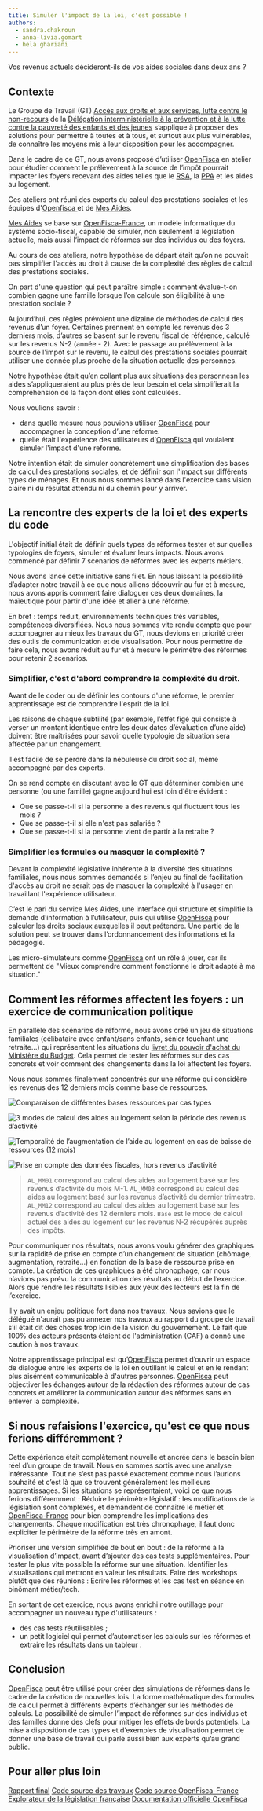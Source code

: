 ```yaml
---
title: Simuler l'impact de la loi, c'est possible !
authors:
  - sandra.chakroun
  - anna-livia.gomart
  - hela.ghariani
---
```


Vos revenus actuels décideront-ils de vos aides sociales dans deux ans ?

## Contexte

Le Groupe de Travail (GT) [Accès aux droits et aux services, lutte contre le non-recours](https://fncp-france.fr/wp-content/uploads/2018/03/rapp-4.pdf) de la [Délégation interministérielle à la prévention et à la lutte contre la pauvreté des enfants et des jeunes](https://twitter.com/delegpauvrete) s’applique à proposer des solutions pour permettre à toutes et à tous, et surtout aux plus vulnérables, de connaître les moyens mis à leur disposition pour les accompagner.

Dans le cadre de ce GT, nous avons proposé d’utiliser [OpenFisca](https://fr.openfisca.org) en atelier pour étudier comment le prélèvement à la source de l’impôt pourrait impacter les foyers recevant des aides telles que le [RSA](https://fr.openfisca.org/legislation/rsa), la [PPA](https://fr.openfisca.org/legislation/ppa) et les aides au logement.

<!--more-->

Ces ateliers ont réuni des experts du calcul des prestations sociales et les équipes d'[Openfisca ](https://fr.openfisca.org) et de [Mes Aides](https://mes-aides.gouv.fr).

[Mes Aides](https://mes-aides.gouv.fr) se base sur [OpenFisca-France](https://fr.openfisca.org), un modèle informatique du système socio-fiscal, capable de simuler, non seulement la législation actuelle, mais aussi l‘impact de réformes sur des individus ou des foyers.

Au cours de ces ateliers, notre hypothèse de départ était qu’on ne pouvait pas simplifier l'accès au droit à cause de la complexité des règles de calcul des prestations sociales.

On part d'une question qui peut paraître simple : comment évalue-t-on combien gagne une famille lorsque l’on calcule son éligibilité à une prestation sociale ?

Aujourd’hui, ces règles prévoient une dizaine de méthodes de calcul des revenus d’un foyer. Certaines prennent en compte les revenus des 3 derniers mois, d’autres se basent sur le revenu fiscal de référence, calculé sur les revenus N-2 (année - 2). Avec le passage au prélèvement à la source de l'impôt sur le revenu, le calcul des prestations sociales pourrait utiliser une donnée plus proche de la situation actuelle des personnes.

Notre hypothèse était qu’en collant plus aux situations des personnesn les aides s’appliqueraient au plus près de leur besoin et cela simplifierait la compréhension de la façon dont elles sont calculées.

Nous voulions savoir :
* dans quelle mesure nous pouvions utiliser [OpenFisca](https://fr.openfisca.org) pour accompagner la conception d’une réforme.
* quelle était l'expérience des utilisateurs d'[OpenFisca](https://fr.openfisca.org) qui voulaient simuler l'impact d'une reforme.

Notre intention était de simuler concrètement une simplification des bases de calcul des prestations sociales, et de définir son l'impact sur différents types de ménages. Et nous nous sommes lancé dans l'exercice sans vision claire ni du résultat attendu ni du chemin pour y arriver.

## La rencontre des experts de la loi et des experts du code

L'objectif initial était de définir quels types de réformes tester et sur quelles typologies de foyers, simuler et évaluer leurs impacts. Nous avons commencé par définir 7 scenarios de réformes avec les experts métiers.

Nous avons lancé cette initiative sans filet. En nous laissant la possibilité d’adapter notre travail à ce que nous allions découvrir au fur et à mesure, nous avons appris comment faire dialoguer ces deux domaines, la maïeutique pour partir d'une idée et aller à une réforme.

En bref : temps réduit, environnements techniques très variables, compétences diversifiées. Nous nous sommes vite rendu compte que pour accompagner au mieux les travaux du GT, nous devions en priorité créer des outils de communication et de visualisation. Pour nous permettre de faire cela, nous avons réduit au fur et à mesure le périmètre des réformes pour retenir 2 scenarios.

### Simplifier, c'est d'abord comprendre la complexité du droit.

Avant de le coder ou de définir les contours d'une réforme, le premier apprentissage est de comprendre l'esprit de la loi.

Les raisons de chaque subtilité (par exemple, l’effet figé qui consiste à verser un montant identique entre les deux dates d’évaluation d’une aide) doivent être maîtrisées pour savoir quelle typologie de situation sera affectée par un changement.

Il est facile de se perdre dans la nébuleuse du droit social, même accompagné par des experts.

On se rend compte en discutant avec le GT que déterminer combien une personne (ou une famille) gagne aujourd’hui est loin d'être évident :
* Que se passe-t-il si la personne a des revenus qui fluctuent tous les mois ?
* Que se passe-t-il si elle n'est pas salariée ?
* Que se passe-t-il si la personne vient de partir à la retraite ?

### Simplifier les formules ou masquer la complexité ?

Devant la complexité législative inhérente à la diversité des situations familiales, nous nous sommes demandés si l’enjeu au final de facilitation d'accès au droit ne serait pas de masquer la complexité à l'usager en travaillant l'expérience utilisateur.

C’est le pari du service Mes Aides, une interface qui structure et simplifie la demande d’information à l’utilisateur, puis qui utilise [OpenFisca](https://fr.openfisca.org) pour calculer les droits sociaux auxquelles il peut prétendre.
Une partie de la solution peut se trouver dans l’ordonnancement des informations et la pédagogie.

Les micro-simulateurs comme [OpenFisca](https://fr.openfisca.org) ont un rôle à jouer, car ils permettent de "Mieux comprendre comment fonctionne le droit adapté à ma situation."

## Comment les réformes affectent les foyers : un exercice de communication politique

En parallèle des scénarios de réforme, nous avons créé un jeu de situations familiales (célibataire avec enfant/sans enfants, sénior touchant une retraite…) qui représentent les situations du [livret du pouvoir d'achat du Ministère du Budget](https://www.economie.gouv.fr/files/files/PLF2018/bro-pouvoir-achat-bat-web-10h.pdf). Cela permet de tester les réformes sur des cas concrets et voir comment des changements dans la loi affectent les foyers.

Nous nous sommes finalement concentrés sur une réforme qui considère les revenus des 12 derniers mois comme base de ressources.

![Comparaison de différentes bases ressources par cas types](/img/posts/2018-09-21_openfisca_comparaison_bases_ressources.png)

![3 modes de calcul des aides au logement selon la période des revenus d’activité ](/img/posts/2018-09-21_openfisca_3_modes.png)

![Temporalité de l’augmentation de l’aide au logement en cas de baisse de ressources (12 mois)](/img/posts/2018-09-21_openfisca_temporalite_al.png)

![Prise en compte des données fiscales, hors revenus d’activité](/img/posts/2018-09-21_openfisca_donnees_fiscales.png)

> `AL_MM01` correspond au calcul des aides au logement basé sur les revenus d’activité du mois M-1.
`AL_MM03` correspond au calcul des aides au logement basé sur les revenus d’activité du dernier trimestre.
`AL_MM12` correspond au calcul des aides au logement basé sur les revenus d’activité des 12 derniers mois.
`Base` est le mode de calcul actuel des aides au logement sur les revenus N-2 récupérés auprès des impôts.


Pour communiquer nos résultats, nous avons voulu générer des graphiques sur la rapidité de prise en compte d’un changement de situation (chômage, augmentation, retraite…) en fonction de la base de ressource prise en compte. La création de ces graphiques a été chronophage, car nous n’avions pas prévu la communication des résultats au début de l’exercice. Alors que rendre les résultats lisibles aux yeux des lecteurs est la fin de l’exercice.

Il y avait un enjeu politique fort dans nos travaux. Nous savions que le délégué n'aurait pas pu annexer nos travaux au rapport du groupe de travail s’il était dit des choses trop loin de la vision du gouvernement. Le fait que 100% des acteurs présents étaient de l'administration (CAF) a donné une caution à nos travaux.

Notre apprentissage principal est qu’[OpenFisca](https://fr.openfisca.org) permet d’ouvrir un espace de dialogue entre les experts de la loi en outillant le calcul et en le rendant plus aisément communicable à d'autres personnes. [OpenFisca](https://fr.openfisca.org) peut objectiver les échanges autour de la rédaction des réformes autour de cas concrets et améliorer la communication autour des réformes sans en enlever la complexité.

## Si nous refaisions l'exercice, qu'est ce que nous ferions différemment ?

Cette expérience était complètement nouvelle et ancrée dans le besoin bien réel d’un groupe de travail. Nous en sommes sortis avec une analyse intéressante.
Tout ne s’est pas passé exactement comme nous l’aurions souhaité et c’est là que se trouvent généralement les meilleurs apprentissages.
Si les situations se représentaient, voici ce que nous ferions différemment :
Réduire le périmètre législatif : les modifications de la législation sont complexes, et demandent de connaître le métier et [OpenFisca-France](https://fr.openfisca.org/legislation) pour bien comprendre les implications des changements. Chaque modification est très chronophage, il faut donc expliciter le périmètre de la réforme très en amont.

Prioriser une version simplifiée de bout en bout : de la réforme à la visualisation d’impact, avant d’ajouter des cas tests supplémentaires.
Pour tester le plus vite possible la réforme sur une situation.
Identifier les visualisations qui mettront en valeur les résultats.
Faire des workshops plutôt que des réunions : Écrire les réformes et les cas test en séance en binômant métier/tech.

En sortant de cet exercice, nous avons enrichi notre outillage pour accompagner un nouveau type d'utilisateurs :
* des cas tests réutilisables ;
* un petit logiciel qui permet d’automatiser les calculs sur les réformes et extraire les résultats dans un tableur .

## Conclusion

[OpenFisca](https://fr.openfisca.org) peut être utilisé pour créer des simulations de réformes dans le cadre de la création de nouvelles lois.
La forme mathématique des formules de calcul permet à différents experts d’échanger sur les méthodes de calculs.
La possibilité de simuler l’impact de réformes sur des individus et des familles donne des clefs pour mitiger les effets de bords potentiels.
La mise à disposition de cas types et d’exemples de visualisation permet de donner une base de travail qui parle aussi bien aux experts qu’au grand public.

## Pour aller plus loin

[Rapport final](https://www.caissedesdepotsdesterritoires.fr/cs/BlobServer?blobkey=id&blobnocache=true&blobwhere=1250171076233&blobheader=application%2Fpdf&blobcol=urldata&blobtable=MungoBlobs)
[Code source des travaux](https://github.com/openfisca/tutorial/tree/dea8d8fe13e7708af36d7ebfc3496dfb02485ad4/exemples/gt_non_recours)
[Code source OpenFisca-France](https://github.com/openfisca/openfisca-france)
[Explorateur de la législation française](https://fr.openfisca.org/legislation)
[Documentation officielle OpenFisca](https://openfisca.org/doc/)
